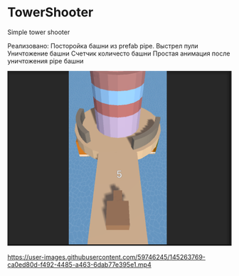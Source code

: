 # TowerShooter
Simple tower shooter

Реализовано:
 Посторойка башни из prefab pipe.
 Выстрел пули 
 Уничтожение башни 
 Счетчик количесто башни
 Простая анимация после уничтожения pipe башни

![Screenshot](TowerShooter.png)

https://user-images.githubusercontent.com/59746245/145263769-ca0ed80d-f492-4485-a463-6dab77e395e1.mp4


